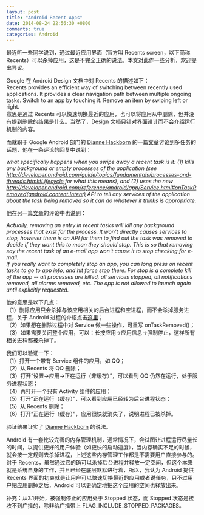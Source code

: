 ```yaml
---
layout: post
title: "Android Recent Apps"
date: 2014-08-24 22:56:30 +0800
comments: true
categories: Android
---
```

最近听一些同学说到，通过最近应用界面（官方叫 Recents screen，以下简称 Recents）可以杀掉应用，这是不完全正确的说法。本文对此作一些分析，欢迎提出异议。
<!--more-->

Google 在 Android Design 文档中对 Recents 的描述如下：  
Recents provides an efficient way of switching between recently used applications. It provides a clear navigation path between multiple ongoing tasks. Switch to an app by touching it. Remove an item by swiping left or right.  
意思是通过 Recents 可以快速切换最近的应用，也可以将应用从中删除，但并没有提到删除的结果是什么。当然了，Design 文档只针对界面设计而不会介绍运行机制的内容。

而就职于 Google Android 部门的 [Dianne Hackborn](https://plus.google.com/105051985738280261832/posts) 的一篇[文章](https://plus.google.com/105051985738280261832/posts/GfwRYCC42uX)讨论到多任务的话题，他在一条评论的回复中说到：

*what specifically happens when you swipe away a recent task is it: (1) kills any background or empty processes of the application (see <http://developer.android.com/guide/topics/fundamentals/processes-and-threads.html#Lifecycle> for what this means), and (2) uses the new <http://developer.android.com/reference/android/app/Service.html#onTaskRemoved(android.content.Intent)> API to tell any services of the application about the task being removed so it can do whatever it thinks is appropriate.*

他在另一篇[文章](http://www.extremetech.com/computing/112013-how-multitasking-works-on-android-and-ios#comment-402624620)的评论中也说到：

*Actually, removing an entry in recent tasks will kill any background processes that exist for the process. It won't directly causes services to stop, however there is an API for them to find out the task was removed to decide if they want this to mean they should stop. This is so that removing say the recent task of an e-mail app won't cause it to stop checking for e-mail.  
If you really want to completely stop an app, you can long press on recent tasks to go to app info, and hit force stop there. For stop is a complete kill of the app -- all processes are killed, all services stopped, all notifications removed, all alarms removed, etc. The app is not allowed to launch again until explicitly requested.*

他的意思是以下几点：  
（1）删除应用只会杀掉与该应用相关的后台进程和空进程，而不会杀掉服务进程，关于 Android 进程的介绍点击[这里](http://blog.xuanxi.me/blog/2014/08/23/android-processes-and-threads/)；  
（2）如果想在删除过程中对 Service 做一些操作，可重写 onTaskRemoved()；  
（3）如果需要关闭整个应用，可以：长按应用->应用信息->强制停止，这样所有相关进程都被杀掉了。

我们可以验证一下：  
（1）打开一个带有 Service 组件的应用，如 QQ；  
（2）从 Recents 将 QQ 删除；  
（3）打开“设置->应用->正在运行（非缓存）”，可以看到 QQ 仍然在运行，处于服务进程状态；  
（4）再打开一个只有 Activity 组件的应用；  
（5）打开“正在运行（缓存）”，可以看到应用已经转为后台进程状态；  
（5）从 Recents 删除；  
（6）打开“正在运行（缓存）”，应用很快就消失了，说明进程已被杀掉。

验证结果证实了 [Dianne Hackborn](https://plus.google.com/105051985738280261832/posts) 的说法。

Android 有一套比较完善的内存管理机制，通常情况下，会试图让进程运行尽量长的时间，以提供更好的用户体验（如更快的启动速度），当内存确实不足的时候，就会按一定规则去杀掉进程，上述这些内存管理工作都是不需要用户直接参与的。对于 Recents，虽然通过它的确可以杀掉后台进程并释放一定空间，但这个本来就是系统自身的工作，并且已经在底层默默进行着，所以，我认为 Android 提供 Recents 界面的初衷就是让用户可以快速切换最近的应用或者说任务，只不过用户把应用删掉之后，Android 可以更确定地把这个应用的空间也释放出来。

补充：从3.1开始，被强制停止的应用处于 Stopped 状态，而 Stopped 状态是接收不到广播的，除非给广播带上 FLAG_INCLUDE_STOPPED_PACKAGES。


